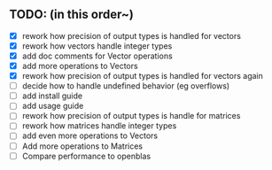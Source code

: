 ## TODO: (in this order~)

- [x] rework how precision of output types is handled for vectors
- [x] rework how vectors handle integer types
- [x] add doc comments for Vector operations
- [x] add more operations to Vectors
- [x] rework how precision of output types is handled for vectors again
- [ ] decide how to handle undefined behavior (eg overflows)
- [ ] add install guide
- [ ] add usage guide
- [ ] rework how precision of output types is handle for matrices
- [ ] rework how matrices handle integer types
- [ ] add even more operations to Vectors
- [ ] Add more operations to Matrices
- [ ] Compare performance to openblas
